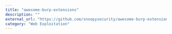 ```yaml
---
title: "awesome-burp-extensions"
description: ""
external_url: "https://github.com/snoopysecurity/awesome-burp-extensions"
category: "Web Exploitation"
---
```

